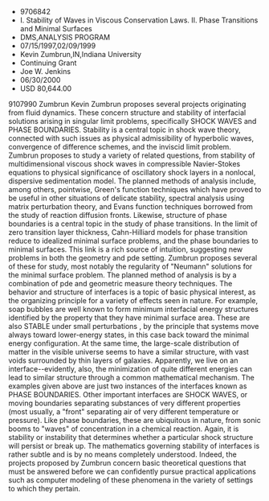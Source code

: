 
* 9706842
* I. Stability of Waves in Viscous Conservation Laws. II. Phase Transitions and Minimal Surfaces
* DMS,ANALYSIS PROGRAM
* 07/15/1997,02/09/1999
* Kevin Zumbrun,IN,Indiana University
* Continuing Grant
* Joe W. Jenkins
* 06/30/2000
* USD 80,644.00

9107990 Zumbrun Kevin Zumbrun proposes several projects originating from fluid
dynamics. These concern structure and stability of interfacial solutions arising
in singular limit problems, specifically SHOCK WAVES and PHASE BOUNDARIES.
Stability is a central topic in shock wave theory, connected with such issues as
physical admissibility of hyperbolic waves, convergence of difference schemes,
and the inviscid limit problem. Zumbrun proposes to study a variety of related
questions, from stability of multidimensional viscous shock waves in
compressible Navier-Stokes equations to physical significance of oscillatory
shock layers in a nonlocal, dispersive sedimentation model. The planned methods
of analysis include, among others, pointwise, Green's function techniques which
have proved to be useful in other situations of delicate stability, spectral
analysis using matrix perturbation theory, and Evans function techniques
borrowed from the study of reaction diffusion fronts. Likewise, structure of
phase boundaries is a central topic in the study of phase transitions. In the
limit of zero transition layer thickness, Cahn-Hilliard models for phase
transition reduce to idealized minimal surface problems, and the phase
boundaries to minimal surfaces. This link is a rich source of intuition,
suggesting new problems in both the geometry and pde setting. Zumbrun proposes
several of these for study, most notably the regularity of "Neumann" solutions
for the minimal surface problem. The planned method of analysis is by a
combination of pde and geometric measure theory techniques. The behavior and
structure of interfaces is a topic of basic physical interest, as the organizing
principle for a variety of effects seen in nature. For example, soap bubbles are
well known to form minimum interfacial energy structures identified by the
property that they have minimal surface area. These are also STABLE under small
perturbations , by the principle that systems move always toward lower-energy
states, in this case back toward the minimal energy configuration. At the same
time, the large-scale distribution of matter in the visible universe seems to
have a similar structure, with vast voids surrounded by thin layers of galaxies.
Apparently, we live on an interface--evidently, also, the minimization of quite
different energies can lead to similar structure through a common mathematical
mechanism. The examples given above are just two instances of the interfaces
known as PHASE BOUNDARIES. Other important interfaces are SHOCK WAVES, or moving
boundaries separating substances of very different properties (most usually, a
"front" separating air of very different temperature or pressure). Like phase
boundaries, these are ubiquitous in nature, from sonic booms to "waves" of
concentration in a chemical reaction. Again, it is stability or instability that
determines whether a particular shock structure will persist or break up. The
mathematics governing stability of interfaces is rather subtle and is by no
means completely understood. Indeed, the projects proposed by Zumbrun concern
basic theoretical questions that must be answered before we can confidently
pursue practical applications such as computer modeling of these phenomena in
the variety of settings to which they pertain.
